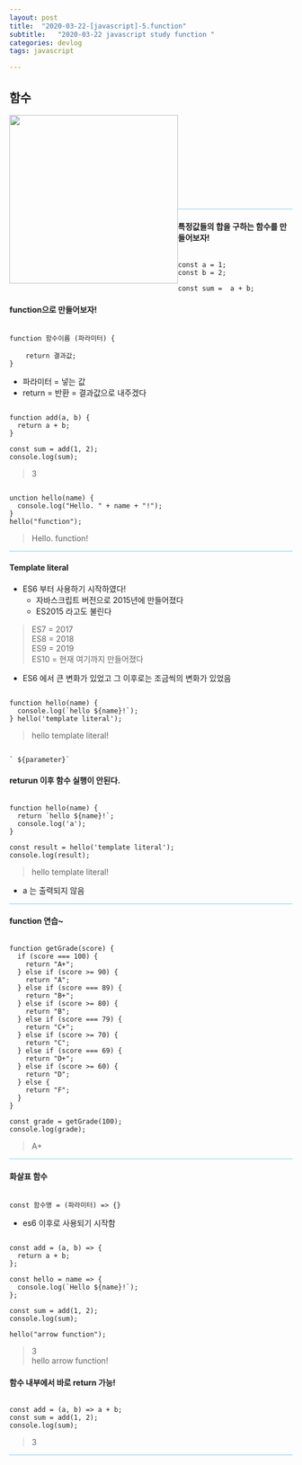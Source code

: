 ```yaml
---
layout: post
title:  "2020-03-22-[javascript]-5.function"
subtitle:   "2020-03-22 javascript study function "
categories: devlog
tags: javascript

---
```



## 함수

<img style="float: left;" src="https://user-images.githubusercontent.com/49095304/77245685-c6238480-6c63-11ea-9637-2652ad5a0857.JPG" width="300"/><br/><br/><br/><br/><br/><br/><br/><br/><br/>


<hr style="height: 1px; background: skyblue; "/>


#### 특정값들의 합을 구하는 함수를 만들어보자!

```

const a = 1;
const b = 2;

const sum =  a + b;

```

#### function으로 만들어보자!

```

function 함수이름 (파라미터) {

	return 결과값;
}

```

- 파라미터 = 넣는 값 <br/>
- return = 반환 = 결과값으로 내주겠다

```

function add(a, b) {
  return a + b;
}

const sum = add(1, 2);
console.log(sum);

```

> 3

```

unction hello(name) {
  console.log("Hello. " + name + "!");
}
hello("function");

```

> Hello. function!


<hr style="height: 1px; background: skyblue; "/>

#### Template literal

- ES6 부터 사용하기 시작하였다!
    - 자바스크립트 버전으로 2015년에 만들어졌다
    - ES2015 라고도 불린다

> ES7 = 2017 <br/>
> ES8 = 2018 <br/>
> ES9 = 2019 <br/>
> ES10 = 현재 여기까지 만들어졌다

- ES6 에서 큰 변화가 있었고 그 이후로는 조금씩의 변화가 있었음

```

function hello(name) {
  console.log(`hello ${name}!`);
} hello('template literal');

```

> hello template literal!

```

` ${parameter}`

```

#### returun 이후 함수 실행이 안된다.

```

function hello(name) {
  return `hello ${name}!`;
  console.log('a');
}

const result = hello('template literal');
console.log(result);

```

> hello template literal!

- a 는 출력되지 않음

<hr style="height: 1px; background: skyblue; "/>

#### function 연습~

```

function getGrade(score) {
  if (score === 100) {
    return "A+";
  } else if (score >= 90) {
    return "A";
  } else if (score === 89) {
    return "B+";
  } else if (score >= 80) {
    return "B";
  } else if (score === 79) {
    return "C+";
  } else if (score >= 70) {
    return "C";
  } else if (score === 69) {
    return "D+";
  } else if (score >= 60) {
    return "D";
  } else {
    return "F";
  }
}

const grade = getGrade(100);
console.log(grade);

```

> A+


<hr style="height: 1px; background: skyblue; "/>

#### 화살표 함수

```

const 함수명 = (파라미터) => {}

```

- es6 이후로 사용되기 시작함


```

const add = (a, b) => {
  return a + b;
};

const hello = name => {
  console.log(`Hello ${name}!`);
};

const sum = add(1, 2);
console.log(sum);

hello("arrow function");

```

> 3 <br/>
> hello arrow function!

#### 함수 내부에서 바로 return 가능!

```

const add = (a, b) => a + b;
const sum = add(1, 2);
console.log(sum);

```

> 3

<hr style="height: 1px; background: skyblue; "/>
